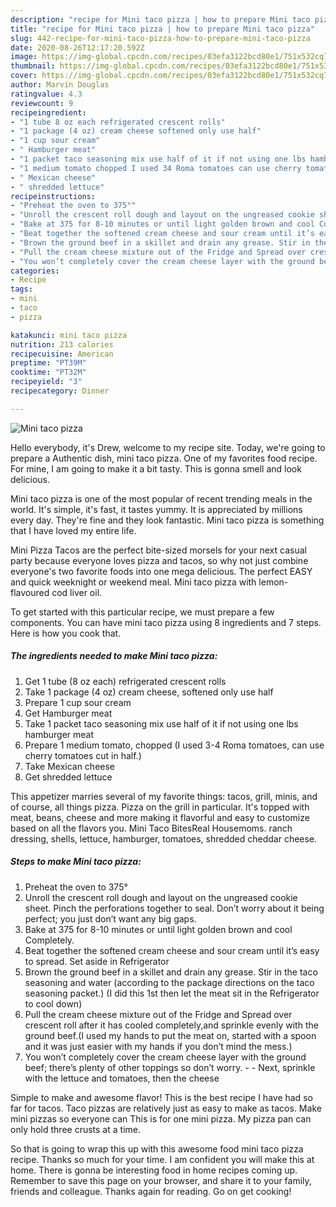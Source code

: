 ```yaml
---
description: "recipe for Mini taco pizza | how to prepare Mini taco pizza"
title: "recipe for Mini taco pizza | how to prepare Mini taco pizza"
slug: 442-recipe-for-mini-taco-pizza-how-to-prepare-mini-taco-pizza
date: 2020-08-26T12:17:20.592Z
image: https://img-global.cpcdn.com/recipes/03efa3122bcd80e1/751x532cq70/mini-taco-pizza-recipe-main-photo.jpg
thumbnail: https://img-global.cpcdn.com/recipes/03efa3122bcd80e1/751x532cq70/mini-taco-pizza-recipe-main-photo.jpg
cover: https://img-global.cpcdn.com/recipes/03efa3122bcd80e1/751x532cq70/mini-taco-pizza-recipe-main-photo.jpg
author: Marvin Douglas
ratingvalue: 4.3
reviewcount: 9
recipeingredient:
- "1 tube 8 oz each refrigerated crescent rolls"
- "1 package (4 oz) cream cheese softened only use half"
- "1 cup sour cream"
- " Hamburger meat"
- "1 packet taco seasoning mix use half of it if not using one lbs hamburger meat"
- "1 medium tomato chopped I used 34 Roma tomatoes can use cherry tomatoes cut in half"
- " Mexican cheese"
- " shredded lettuce"
recipeinstructions:
- "Preheat the oven to 375°"
- "Unroll the crescent roll dough and layout on the ungreased cookie sheet. Pinch the perforations together to seal. Don’t worry about it being perfect; you just don’t want any big gaps."
- "Bake at 375 for 8-10 minutes or until light golden brown and cool Completely."
- "Beat together the softened cream cheese and sour cream until it’s easy to spread. Set aside in Refrigerator"
- "Brown the ground beef in a skillet and drain any grease. Stir in the taco seasoning and water (according to the package directions on the taco seasoning packet.) (I did this 1st then let the meat sit in the Refrigerator to cool down)"
- "Pull the cream cheese mixture out of the Fridge and Spread over crescent roll after it has cooled completely,and sprinkle evenly with the ground beef.(I used my hands to put the meat on, started with a spoon and it was just easier with my hands if you don’t mind the mess.)"
- "You won’t completely cover the cream cheese layer with the ground beef; there’s plenty of other toppings so don’t worry.  Next, sprinkle with the lettuce and tomatoes, then the cheese"
categories:
- Recipe
tags:
- mini
- taco
- pizza

katakunci: mini taco pizza 
nutrition: 213 calories
recipecuisine: American
preptime: "PT39M"
cooktime: "PT32M"
recipeyield: "3"
recipecategory: Dinner

---
```



![Mini taco pizza](https://img-global.cpcdn.com/recipes/03efa3122bcd80e1/751x532cq70/mini-taco-pizza-recipe-main-photo.jpg)

Hello everybody, it's Drew, welcome to my recipe site. Today, we're going to prepare a Authentic dish, mini taco pizza. One of my favorites food recipe. For mine, I am going to make it a bit tasty. This is gonna smell and look delicious.

Mini taco pizza is one of the most popular of recent trending meals in the world. It's simple, it's fast, it tastes yummy. It is appreciated by millions every day. They're fine and they look fantastic. Mini taco pizza is something that I have loved my entire life.

Mini Pizza Tacos are the perfect bite-sized morsels for your next casual party because everyone loves pizza and tacos, so why not just combine everyone&#39;s two favorite foods into one mega delicious. The perfect EASY and quick weeknight or weekend meal. Mini taco pizza with lemon-flavoured cod liver oil.


To get started with this particular recipe, we must prepare a few components. You can have mini taco pizza using 8 ingredients and 7 steps. Here is how you cook that.

<!--inarticleads1-->

##### The ingredients needed to make Mini taco pizza:

1. Get 1 tube (8 oz each) refrigerated crescent rolls
1. Take 1 package (4 oz) cream cheese, softened only use half
1. Prepare 1 cup sour cream
1. Get  Hamburger meat
1. Take 1 packet taco seasoning mix use half of it if not using one lbs hamburger meat
1. Prepare 1 medium tomato, chopped (I used 3-4 Roma tomatoes, can use cherry tomatoes cut in half.)
1. Take  Mexican cheese
1. Get  shredded lettuce


This appetizer marries several of my favorite things: tacos, grill, minis, and of course, all things pizza. Pizza on the grill in particular. It&#39;s topped with meat, beans, cheese and more making it flavorful and easy to customize based on all the flavors you. Mini Taco BitesReal Housemoms. ranch dressing, shells, lettuce, hamburger, tomatoes, shredded cheddar cheese. 

<!--inarticleads2-->

##### Steps to make Mini taco pizza:

1. Preheat the oven to 375°
1. Unroll the crescent roll dough and layout on the ungreased cookie sheet. Pinch the perforations together to seal. Don’t worry about it being perfect; you just don’t want any big gaps.
1. Bake at 375 for 8-10 minutes or until light golden brown and cool Completely.
1. Beat together the softened cream cheese and sour cream until it’s easy to spread. Set aside in Refrigerator
1. Brown the ground beef in a skillet and drain any grease. Stir in the taco seasoning and water (according to the package directions on the taco seasoning packet.) (I did this 1st then let the meat sit in the Refrigerator to cool down)
1. Pull the cream cheese mixture out of the Fridge and Spread over crescent roll after it has cooled completely,and sprinkle evenly with the ground beef.(I used my hands to put the meat on, started with a spoon and it was just easier with my hands if you don’t mind the mess.)
1. You won’t completely cover the cream cheese layer with the ground beef; there’s plenty of other toppings so don’t worry. -  - Next, sprinkle with the lettuce and tomatoes, then the cheese


Simple to make and awesome flavor! This is the best recipe I have had so far for tacos. Taco pizzas are relatively just as easy to make as tacos. Make mini pizzas so everyone can This is for one mini pizza. My pizza pan can only hold three crusts at a time. 

So that is going to wrap this up with this awesome food mini taco pizza recipe. Thanks so much for your time. I am confident you will make this at home. There is gonna be interesting food in home recipes coming up. Remember to save this page on your browser, and share it to your family, friends and colleague. Thanks again for reading. Go on get cooking!
